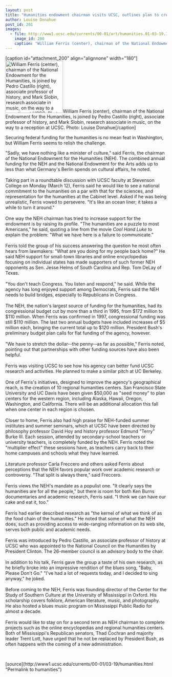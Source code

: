 ```yaml
---
layout: post
title: "Humanities endowment chairman visits UCSC, outlines plan to create regional centers"
author: Louise Donahue
post_id: 201
images:
  - file: http://www1.ucsc.edu/currents/00-01/art/humanities.01-03-19.180.jpg
    image_id: 200
    caption: "William Ferris (center), chairman of the National Endowment for the Humanities, is joined by Pedro Castillo (right), associate professor of history, and Mark Slobin, research associate in music, on the way to a reception at UCSC. Photo: Louise Donahue"
---
```


[caption id="attachment_200" align="alignnone" width="180"]<a href="http://localhost/mysite/wp-content/uploads/2001/03/humanities.01-03-19.180.jpg"><img class="size-full wp-image-200" src="http://localhost/mysite/wp-content/uploads/2001/03/humanities.01-03-19.180.jpg" alt="William Ferris (center), chairman of the National Endowment for the Humanities, is joined by Pedro Castillo (right), associate professor of history, and Mark Slobin, research associate in music, on the way to a reception at UCSC. Photo: Louise Donahue" width="180" height="162" /></a>William Ferris (center), chairman of the National Endowment for the Humanities, is joined by Pedro Castillo (right), associate professor of history, and Mark Slobin, research associate in music, on the way to a reception at UCSC. Photo: Louise Donahue[/caption]
<p>
  Securing federal funding for the humanities is no mean feat in Washington, but William Ferris seems to relish the challenge.
</p>"Sadly, we have nothing like a minister of culture," said Ferris, the chairman of the National Endowment for the Humanities (NEH). The combined annual funding for the NEH and the National Endowment for the Arts adds up to less than what Germany's Berlin spends on cultural affairs, he noted.<br>
<br>
Taking part in a roundtable discussion with UCSC faculty at Stevenson College on Monday (March 12), Ferris said he would like to see a national commitment to the humanities on a par with that for the sciences, and representation for the humanities at the Cabinet level. Asked if he was being unrealistic, Ferris vowed to persevere. "It's like an ocean liner; it takes a while to turn it around."<br>
<br>
One way the NEH chairman has tried to increase support for the endowment is by raising its profile. "The humanities are a puzzle to most Americans," he said, quoting a line from the movie <i>Cool Hand Luke</i> to explain the problem: "What we have here is a failure to communicate."<br>
<br>
Ferris told the group of his success answering the question he most often hears from lawmakers: "What are you doing for my people back home?" He said NEH support for small-town libraries and online encyclopedias focusing on individual states has made supporters of such former NEH opponents as Sen. Jesse Helms of South Carolina and Rep. Tom DeLay of Texas.<br>
<br>
"You don't teach Congress. You listen and respond," he said. While the agency has long enjoyed support among Democrats, Ferris said the NEH needs to build bridges, especially to Republicans in Congress.<br>
<br>
The NEH, the nation's largest source of funding for the humanities, had its congressional budget cut by more than a third in 1995, from $172 million to $110 million. When Ferris was confirmed in 1997, congressional funding was still $110 million. The last two annual budgets have included increases of $5 million each, bringing the current total up to $120 million. President Bush's preliminary budget plan calls for flat funding of the agency, however.<br>
<br>
"We have to stretch the dollar--the penny--as far as possible," Ferris noted, pointing out that partnerships with other funding sources have also been helpful.<br>
<br>
Ferris was visiting UCSC to see how his agency can better fund UCSC research and activities. He planned to make a similar pitch at UC Berkeley.<br>
<br>
One of Ferris's initiatives, designed to improve the agency's geographical reach, is the creation of 10 regional humanities centers. San Francisco State University and UC Davis have been given $50,000 as "seed money" to plan centers for the western region, including Alaska, Hawaii, Oregon, Washington, and California. There will be an additional allocation this fall when one center in each region is chosen.<br>
<br>
Closer to home, Ferris also had high praise for NEH-funded summer institutes and summer seminars, which at UCSC have been directed by philosophy professor David Hoy and history professor Edmund "Terry" Burke III. Each session, attended by secondary-school teachers or university teachers, is completely funded by the NEH. Ferris noted the "multiplier effect" these sessions have, as teachers carry back to their home campuses and schools what they have learned.<br>
<br>
Literature professor Carla Freccero and others asked Ferris about perceptions that the NEH favors popular work over academic research or controversy. "That split is always there," said Freccero.<br>
<br>
Ferris views the NEH's mandate as a populist one. "It clearly says the humanities are for all the people," but there is room for both Ken Burns documentaries and academic research, Ferris said. "I think we can have our cake and eat it, too."<br>
<br>
Ferris had earlier described research as "the kernel of what we think of as the food chain of the humanities." He noted that some of what the NEH does, such as providing access to wide-ranging information on its web site, serves both public and academic needs.<br>
<br>
Ferris was introduced by Pedro Castillo, an associate professor of history at UCSC who was appointed to the National Council on the Humanities by President Clinton. The 26-member council is an advisory body to the chair. <i><br>
<br></i>In addition to his talk, Ferris gave the group a taste of his own research, as he briefly broke into an impressive rendition of the blues song, "Baby, Please Don't Go." "I've had a lot of requests today, and I decided to sing anyway," he joked.<br>
<br>
Before coming to the NEH, Ferris was founding director of the Center for the Study of Southern Culture at the University of Mississippi in Oxford. His scholarship covers folklore, American literature, music, and photography. He also hosted a blues music program on Mississippi Public Radio for almost a decade.<br>
<br>
Ferris would like to stay on for a second term as NEH chairman to complete projects such as the online encyclopedias and regional humanities centers. Both of Mississippi's Republican senators, Thad Cochran and majority leader Trent Lott, have urged that he not be replaced by President Bush, as often happens with the coming of a new administration.
<p>
  <br>

</p>
[source](http://www1.ucsc.edu/currents/00-01/03-19/humanities.html "Permalink to humanities")
